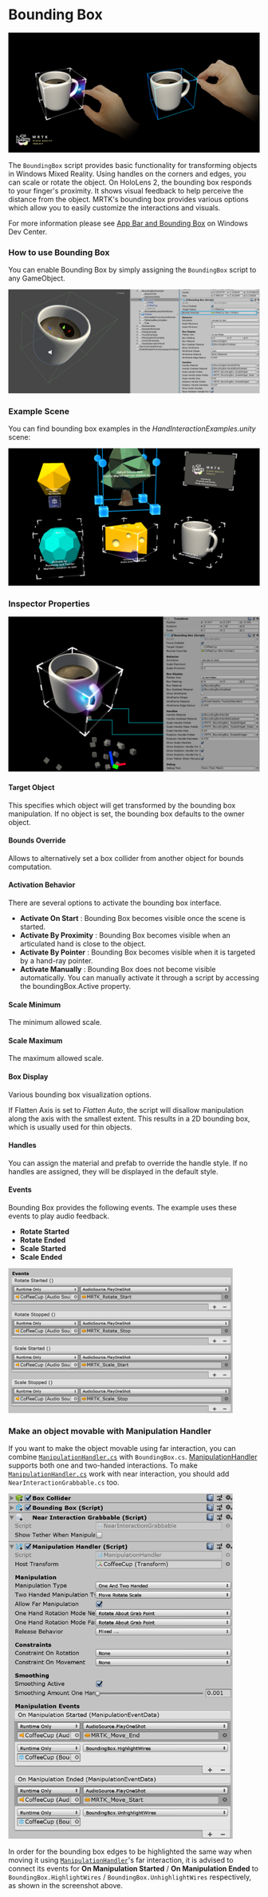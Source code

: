 # Bounding Box #
![Bounding Box](../External/ReadMeImages/BoundingBox/MRTK_BoundingBox_Main.png)

The `BoundingBox` script provides basic functionality for transforming objects in Windows Mixed Reality. Using handles on the corners and edges, you can scale or rotate the object. On HoloLens 2, the bounding box responds to your finger's proximity. It shows visual feedback to help perceive the distance from the object. MRTK's bounding box provides various options which allow you to easily customize the interactions and visuals. 

For more information please see [App Bar and Bounding Box](https://docs.microsoft.com/en-us/windows/mixed-reality/app-bar-and-bounding-box) on Windows Dev Center.

### How to use Bounding Box ###
You can enable Bounding Box by simply assigning the `BoundingBox` script to any GameObject.

![Bounding Box](../External/ReadMeImages/BoundingBox/MRTK_BoundingBox_Assign.png)

### Example Scene ###
You can find bounding box examples in the *HandInteractionExamples.unity* scene:

<img src="../External/ReadMeImages/BoundingBox/MRTK_BoundingBox_Examples.png" width="550">

### Inspector Properties ###
![Bounding Box](../External/ReadMeImages/BoundingBox/MRTK_BoundingBox_Structure.png)

#### Target Object ####
This specifies which object will get transformed by the bounding box manipulation. If no object is set, the bounding box defaults to the owner object.

#### Bounds Override ####
Allows to alternatively set a box collider from another object for bounds computation.

#### Activation Behavior #### 
There are several options to activate the bounding box interface.
 
- **Activate On Start** : Bounding Box becomes visible once the scene is started.
- **Activate By Proximity** : Bounding Box becomes visible when an articulated hand is close to the object.
- **Activate By Pointer** : Bounding Box becomes visible when it is targeted by a hand-ray pointer.
- **Activate Manually** : Bounding Box does not become visible automatically. You can manually activate it through a script by accessing the boundingBox.Active property.

#### Scale Minimum ####
The minimum allowed scale.

#### Scale Maximum ####
The maximum allowed scale.
 
#### Box Display #### 
Various bounding box visualization options.

If Flatten Axis is set to *Flatten Auto*, the script will disallow manipulation along the axis with the smallest extent. This results in a 2D bounding box, which is usually used for thin objects.
 
#### Handles #### 
You can assign the material and prefab to override the handle style. If no handles are assigned, they will be displayed in the default style.
 
#### Events #### 
Bounding Box provides the following events. The example uses these events to play audio feedback.

- **Rotate Started**
- **Rotate Ended**
- **Scale Started**
- **Scale Ended**

<img src="../External/ReadMeImages/BoundingBox/MRTK_BoundingBox_Events.png" width="450">

### Make an object movable with Manipulation Handler ###
If you want to make the object movable using far interaction, you can combine [`ManipulationHandler.cs`](README_ManipulationHandler.md) with `BoundingBox.cs`. [ManipulationHandler](README_ManipulationHandler.md) supports both one and two-handed interactions. To make [`ManipulationHandler.cs`](README_ManipulationHandler.md) work with near interaction, you should add `NearInteractionGrabbable.cs` too.

<img src="../External/ReadMeImages/BoundingBox/MRTK_BoundingBox_ManipulationHandler.png" width="450">

In order for the bounding box edges to be highlighted the same way when moving it using [`ManipulationHandler`](README_ManipulationHandler.md)'s far interaction, it is advised to connect its events for **On Manipulation Started** / **On Manipulation Ended** to `BoundingBox.HighlightWires` / `BoundingBox.UnhighlightWires` respectively, as shown in the screenshot above.
